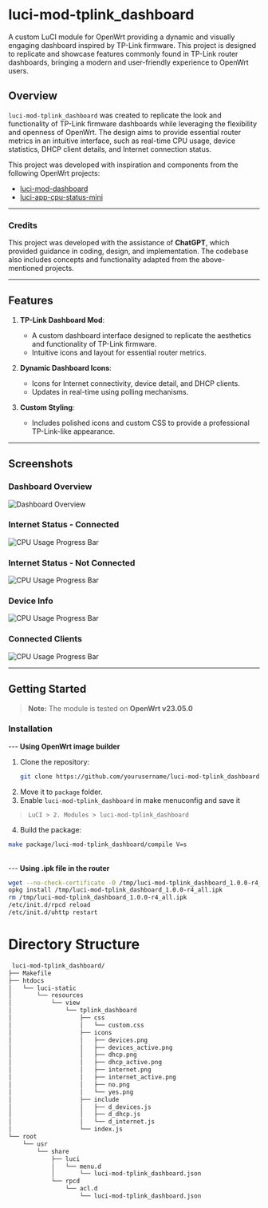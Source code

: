 # luci-mod-tplink_dashboard
A custom LuCI module for OpenWrt providing a dynamic and visually engaging dashboard inspired by TP-Link firmware. This project is designed to replicate and showcase features commonly found in TP-Link router dashboards, bringing a modern and user-friendly experience to OpenWrt users.



## Overview

`luci-mod-tplink_dashboard` was created to replicate the look and functionality of TP-Link firmware dashboards while leveraging the flexibility and openness of OpenWrt. The design aims to provide essential router metrics in an intuitive interface, such as real-time CPU usage, device statistics, DHCP client details, and Internet connection status.

This project was developed with inspiration and components from the following OpenWrt projects:
- [luci-mod-dashboard](https://github.com/openwrt/luci/tree/master/modules/luci-mod-dashboard)
- [luci-app-cpu-status-mini](https://github.com/gSpotx2f/luci-app-cpu-status-mini)
---
### Credits
This project was developed with the assistance of **ChatGPT**, which provided guidance in coding, design, and implementation. The codebase also includes concepts and functionality adapted from the above-mentioned projects.

---

## Features

1. **TP-Link Dashboard Mod**:
   - A custom dashboard interface designed to replicate the aesthetics and functionality of TP-Link firmware.
   - Intuitive icons and layout for essential router metrics.

2. **Dynamic Dashboard Icons**:
   - Icons for Internet connectivity, device detail, and DHCP clients.
   - Updates in real-time using polling mechanisms.

3. **Custom Styling**:
   - Includes polished icons and custom CSS to provide a professional TP-Link-like appearance.

---

## Screenshots

### Dashboard Overview
![Dashboard Overview](assets/dashboard.png)

### Internet Status - Connected
![CPU Usage Progress Bar](assets/InternetStatus_connected.png)

### Internet Status - Not Connected
![CPU Usage Progress Bar](assets/InternetStatus_NotConnected.png)

### Device Info 
![CPU Usage Progress Bar](assets/DeviceInfo.png)

### Connected Clients 
![CPU Usage Progress Bar](assets/DHCP.png)

---

## Getting Started

> **Note:** The module is tested on **OpenWrt v23.05.0**


### Installation
--- **Using OpenWrt image builder**
1. Clone the repository:
   ```bash
   git clone https://github.com/yourusername/luci-mod-tplink_dashboard.git
2. Move it to `package` folder. 
3. Enable `luci-mod-tplink_dashboard` in make menuconfig and save it
>`LuCI > 2. Modules > luci-mod-tplink_dashboard`
4. Build the package:
```bash 
make package/luci-mod-tplink_dashboard/compile V=s  
```
\
--- **Using .ipk file in the router**

```bash
wget --no-check-certificate -O /tmp/luci-mod-tplink_dashboard_1.0.0-r4_all.ipk https://github.com/tp82d1/luci-mod-tplink_dashboard/releases/download/files/luci-mod-tplink_dashboard_1.0.0-r4_all.ipk
opkg install /tmp/luci-mod-tplink_dashboard_1.0.0-r4_all.ipk
rm /tmp/luci-mod-tplink_dashboard_1.0.0-r4_all.ipk
/etc/init.d/rpcd reload
/etc/init.d/uhttp restart
```

# Directory Structure
```bash
 luci-mod-tplink_dashboard/ 
├── Makefile
├── htdocs
│   └── luci-static
│       └── resources
│           └── view
│               └── tplink_dashboard
│                   ├── css
│                   │   └── custom.css
│                   ├── icons
│                   │   ├── devices.png
│                   │   ├── devices_active.png
│                   │   ├── dhcp.png
│                   │   ├── dhcp_active.png
│                   │   ├── internet.png
│                   │   ├── internet_active.png
│                   │   ├── no.png
│                   │   └── yes.png
│                   ├── include
│                   │   ├── d_devices.js
│                   │   ├── d_dhcp.js
│                   │   └── d_internet.js
│                   └── index.js
└── root
    └── usr
        └── share
            ├── luci
            │   └── menu.d
            │       └── luci-mod-tplink_dashboard.json
            └── rpcd
                └── acl.d
                    └── luci-mod-tplink_dashboard.json
```


